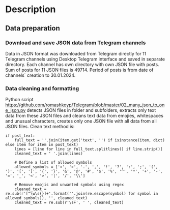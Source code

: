 # Description

## Data preparation

### Download and save JSON data from Telegram channels
Data in JSON format was downloaded from Telegram directly for 11 Telegram channels using Desktop Telegram interface and saved in separate directory. Each channel has own directory with own JSON file with posts. Sum of posts for 11 JSON files is 49714. Period of posts is from date of channels` creation to 30.01.2024.

### Data cleaning and formatting
Python script https://github.com/romashkoyp/Telegram/blob/master/02_many_json_to_one_json.py detects JSON files in folder and subfolders, extracts only text data from these JSON files and cleans text data from emojies, whitespaces and unusual characters, creates only one JSON file with all data from all JSON files.
Clean text method is:
```
if post_text:
    full_text = ''.join(item.get('text', '') if isinstance(item, dict) else item for item in post_text)
    lines = [line for line in full_text.splitlines() if line.strip()]
    cleaned_text = ' '.join(lines)

    # Define a list of allowed symbols
    allowed_symbols = ['«', '»', '.', ',', '!', '?', ':', ';', '(', ')', '[', ']', '{', '}', '&', '@', '#', '$', '%', '^', '*', '+', '-', '=', '_', '<', '>', '|', '/', '\\']

    # Remove emojis and unwanted symbols using regex
    cleaned_text = re.sub(r'[^\w\s{}]+'.format(''.join(re.escape(symbol) for symbol in allowed_symbols)), '', cleaned_text)
    cleaned_text = re.sub(r'\s+', ' ', cleaned_text)
```

